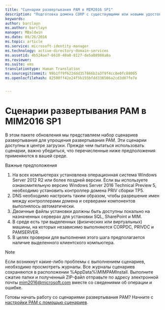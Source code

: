 ```yaml
---
title: "Сценарии развертывания PAM в MIM2016 SP1"
description: "Подготовка домена CORP с существующими или новыми удостоверениями, которыми будет управлять диспетчер привилегированных удостоверений, с использованием скриптов"
keywords: 
author: barclayn
ms.author: barclayn
manager: MBaldwin
ms.date: 09/26/2016
ms.topic: article
ms.service: microsoft-identity-manager
ms.technology: active-directory-domain-services
ms.assetid: 4b524ae7-6610-40a0-8127-de5a08988a8a
ms.reviewer: 
ms.suite: ems
translationtype: Human Translation
ms.sourcegitcommit: 99b1ff9f622ddd357866b2a3f9f4cc8e0fc88005
ms.openlocfilehash: 82500ff42e24f5b155bfdd336566a2cd3d87fe7e


---
```


# <a name="mim2016-sp1-pam-deployment-scripts"></a>Сценарии развертывания PAM в MIM2016 SP1

В этом пакете обновления мы представляем набор сценариев развертывания для упрощения развертывания PAM. Эти сценарии доступны в центре загрузки. Прежде чем пытаться использовать сценарии, важно убедиться, что перечисленные ниже предположения применяются в вашей среде.

Важные предположения
1. На всех компьютерах установлена операционная система Windows Server 2012 R2 или более поздней версии. Если вы используете ознакомительную версию Windows Server 2016 Technical Preview 5, необходимо установить контроллер домена PRIV сборки TP5.
2. DNS необходимо настроить таким образом, чтобы разрешение имен между контроллерами домена и серверами компонентов выполнялось автоматически.
3. Двоичные файлы установки должны быть доступны локально на назначенных серверах для установки SQL, SharePoint и MIM.
4. В среде есть три выделенных (физических или виртуальных) машины, на которых независимо выполняются CORPDC, PRIVDC и PAMSERVER.
5. В целях проверки для выполнения этого шага предполагается наличие выделенного клиентского компьютера.

>[!NOTE]
>Если возникнут какие-либо проблемы с выполнением сценариев, необходимо просмотреть журналы. Все журналы сценариев сохраняются в расположении %AppData%\MIMPAMInstall. Выполните сжатие папки и полученный ZIP-файл отправьте по адресу электронной почты mim2016@microsoft.com вместе со сведениями об операции и ошибке.

Готовы начать работу со сценариями развертывания PAM? Начните с [настройки PAM с помощью сценариев](/microsoft-identity-manager/pam/sp1-pam-configure-using-scripts).



<!--HONumber=Oct16_HO1-->


